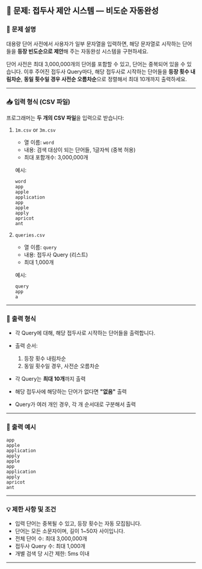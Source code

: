 ## 📄 문제: 접두사 제안 시스템 — 비도순 자동완성

### 📝 문제 설명

대용량 단어 사전에서 사용자가 일부 문자열을 입력하면, 해당 문자열로 시작하는 단어들을 **등장 빈도순으로 제안**해 주는 자동완성 시스템을 구현하세요.

단어 사전은 최대 3,000,000개의 단어를 포함할 수 있고, 단어는 중복되어 있을 수 있습니다. 이후 주어진 접두사 Query마다, 해당 접두사로 시작하는 단어들을 **등장 횟수 내림차순**, **동일 횟수일 경우 사전순 오름차순**으로 정렬해서 최대 10개까지 출력하세요.

---

### 📥 입력 형식 (CSV 파일)

프로그래머는 **두 개의 CSV 파일**을 입력으로 받습니다:

1. `1m.csv` or `3m.csv`

   - 열 이름: `word`
   - 내용: 검색 대상이 되는 단어들, 1글자씩 (중복 허용)
   - 최대 포함개수: 3,000,000개

   예시:

   ```
   word
   app
   apple
   application
   app
   apple
   apply
   apricot
   ant
   ```

2. `queries.csv`

   - 열 이름: `query`
   - 내용: 접두사 Query (리스트)
   - 최대 1,000개

   예시:

   ```
   query
   app
   a
   ```

---

### 📄 출력 형식

- 각 Query에 대해, 해당 접두사로 시작하는 단어들을 출력합니다.
- 출력 순서:

  1. 등장 횟수 내림차순
  2. 동일 횟수일 경우, 사전순 오름차순

- 각 Query는 **최대 10개**까지 출력
- 해당 접두사에 해당하는 단어가 없다면 **"없음"** 출력
- Query가 여러 개인 경우, 각 개 순서대로 구분해서 출력

---

### 📗 출력 예시

```
app
apple
application
apply
apple
app
application
apply
apricot
ant
```

---

### 💡 제한 사항 및 조건

- 입력 단어는 중복될 수 있고, 등장 횟수는 자동 모집됩니다.
- 단어는 모든 소문자이며, 길이 1\~50자 사이입니다.
- 전체 단어 수: 최대 3,000,000개
- 접두사 Query 수: 최대 1,000개
- 개별 검색 당 시간 제한: 5ms 이내

---
